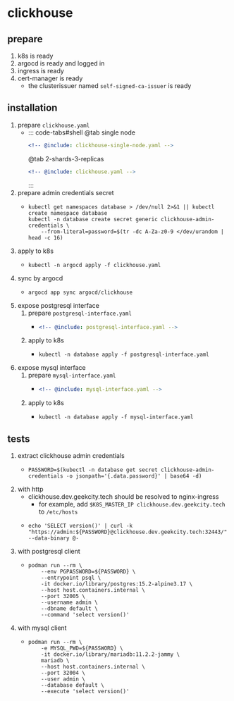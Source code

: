 # clickhouse

## prepare

1. k8s is ready
2. argocd is ready and logged in
3. ingress is ready
4. cert-manager is ready
    * the clusterissuer named `self-signed-ca-issuer` is ready

## installation

1. prepare `clickhouse.yaml`
    * ::: code-tabs#shell
      @tab single node
      ```yaml
      <!-- @include: clickhouse-single-node.yaml -->
      ```
      @tab 2-shards-3-replicas
      ```yaml
      <!-- @include: clickhouse.yaml -->
      ```
      :::
2. prepare admin credentials secret
    * ```shell
      kubectl get namespaces database > /dev/null 2>&1 || kubectl create namespace database
      kubectl -n database create secret generic clickhouse-admin-credentials \
          --from-literal=password=$(tr -dc A-Za-z0-9 </dev/urandom | head -c 16)
      ```
3. apply to k8s
    * ```shell
      kubectl -n argocd apply -f clickhouse.yaml
      ```
4. sync by argocd
    * ```shell
      argocd app sync argocd/clickhouse
      ```
5. expose postgresql interface
    1. prepare `postgresql-interface.yaml`
        * ```yaml
          <!-- @include: postgresql-interface.yaml -->
          ```
    2. apply to k8s
        * ```shell
          kubectl -n database apply -f postgresql-interface.yaml
          ```
6. expose mysql interface
    1. prepare `mysql-interface.yaml`
        * ```yaml
          <!-- @include: mysql-interface.yaml -->
          ```
    2. apply to k8s
        * ```shell
          kubectl -n database apply -f mysql-interface.yaml
          ```

## tests

1. extract clickhouse admin credentials
    * ```shell
      PASSWORD=$(kubectl -n database get secret clickhouse-admin-credentials -o jsonpath='{.data.password}' | base64 -d)
      ```
2. with http
    * clickhouse.dev.geekcity.tech should be resolved to nginx-ingress
        + for example, add `$K8S_MASTER_IP clickhouse.dev.geekcity.tech` to `/etc/hosts`
    * ```shell
      echo 'SELECT version()' | curl -k "https://admin:${PASSWORD}@clickhouse.dev.geekcity.tech:32443/" --data-binary @-
      ```
3. with postgresql client
    * ```shell
      podman run --rm \
          --env PGPASSWORD=${PASSWORD} \
          --entrypoint psql \
          -it docker.io/library/postgres:15.2-alpine3.17 \
          --host host.containers.internal \
          --port 32005 \
          --username admin \
          --dbname default \
          --command 'select version()'
      ```
4. with mysql client
    * ```shell
      podman run --rm \
          -e MYSQL_PWD=${PASSWORD} \
          -it docker.io/library/mariadb:11.2.2-jammy \
          mariadb \
          --host host.containers.internal \
          --port 32004 \
          --user admin \
          --database default \
          --execute 'select version()'
      ```